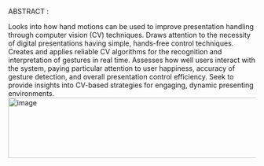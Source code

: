 ABSTRACT :

Looks into how hand motions can be used to improve presentation handling through computer vision (CV) techniques. 
Draws attention to the necessity of digital presentations having simple, hands-free control techniques. 
Creates and applies reliable CV algorithms for the recognition and interpretation of gestures in real time. 
Assesses how well users interact with the system, paying particular attention to user happiness, accuracy of gesture detection, and overall presentation control efficiency. 
Seek to provide insights into CV-based strategies for engaging, dynamic presenting environments.
<img width="13740" height="123" alt="image" src="https://github.com/user-attachments/assets/e0a350f7-ac4f-4bbf-8921-9c8bbeb2f168" />



